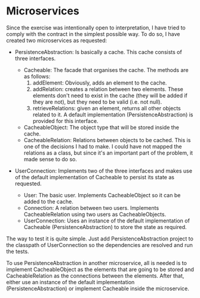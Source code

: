 # Microservices

Since the exercise was intentionally open to interpretation, I have tried to comply with the contract
in the simplest possible way. To do so, I have created two microservices as requested:

- PersistenceAbstraction: Is basically a cache. This cache consists of three interfaces.
	+ Cacheable: The facade that organises the cache. The methods are as follows:
		1. addElement: Obviously, adds an element to the cache.
		2. addRelation: creates a relation between two elements. These elements don't need to exist
					in the cache (they will be added if they are not), but they need to be valid
					(i.e. not null).
		3. retrieveRelations: given an element, returns all other objects related to it.
		A default implementation (PersistenceAbstraction) is provided for this interface.
	+ CacheableObject: The object type that will be stored inside the cache.
	+ CacheableRelation: Relations between objects to be cached. This is one of the decisions I had
		to make. I could have not mapped the relations as a class, but since it's an important part
		of the problem, it made sense to do so.

- UserConnection: Implements two of the three interfaces and makes use of the default implementation
	of Cacheable to persist its state as requested.
	+ User: The basic user. Implements CacheableObject so it can be added to the cache.
	+ Connection: A relation between two users. Implements CacheableRelation using two users as
		CacheableObjects.
	+ UserConnection: Uses an instance of the default implementation of Cacheable 
		(PersistenceAbstraction) to store the state as required.
		
The way to test it is quite simple. Just add PersistenceAbstraction project to the classpath of
UserConnection so the dependencies are resolved and run the tests.

To use PersistenceAbstraction in another microservice, all is needed is to implement CacheableObject
as the elements that are going to be stored and CacheableRelation as the connections between the
elements. After that, either use an instance of the default implementation (PersistenceAbstraction)
or implement Cacheable inside the microservice.
